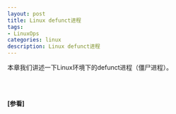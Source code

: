 ```yaml
---
layout: post
title: Linux defunct进程
tags:
- LinuxOps
categories: linux
description: Linux defunct进程
---
```


本章我们讲述一下Linux环境下的defunct进程（僵尸进程）。

<!-- more -->






<br />
<br />

**[参看]**



<br />
<br />
<br />


